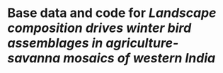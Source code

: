 # Base data and code for *Landscape composition drives winter bird assemblages in agriculture-savanna mosaics of western India*
